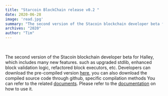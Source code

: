 ```yaml
---
title: "Starcoin BlockChain release v0.2 "
date: 2020-06-28
image: 'read.jpg'
summary: "The second version of the Stacoin blockchain developer beta for Halley, which includes many new features. such as upgraded stdlib, enhanced block validation logic, refactored block executors, etc."
archives: "2020"
author: "Tim"
---
```



<br/>


The second version of the Stacoin blockchain developer beta for Halley, which includes many new features. such as upgraded stdlib, enhanced block validation logic, refactored block executors, etc. Developers can download the pre-compiled version [here](https://github.com/starcoinorg/starcoin/releases/tag/v0.2.0), you can also download the compiled source code through github, specific compilation methods You can refer to the related [documents](http://developer.starcoin.org/en/build/). Please refer to the [documentation](http://developer.starcoin.org/en/first_transaction/) on how to use it.
